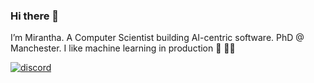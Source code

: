 ### Hi there 👋

I’m Mirantha. A Computer Scientist building AI-centric software. PhD @ Manchester. I like machine learning in production 🧠 🚀💥

[![discord](https://img.shields.io/badge/chat-discord-blueviolet)](https://discord.gg/Pu2YJDzScZ)

<!--
**miranthajayatilake/miranthajayatilake** is a ✨ _special_ ✨ repository because its `README.md` (this file) appears on your GitHub profile.

Here are some ideas to get you started:

- 🔭 I’m currently working on ...
- 🌱 I’m currently learning ...
- 👯 I’m looking to collaborate on ...
- 🤔 I’m looking for help with ...
- 💬 Ask me about ...
- 📫 How to reach me: ...
- 😄 Pronouns: ...
- ⚡ Fun fact: ...
-->
